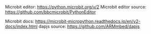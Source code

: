 Microbit editor: https://python.microbit.org/v/2
Microbit editor source: https://github.com/bbcmicrobit/PythonEditor

Microbit docs: https://microbit-micropython.readthedocs.io/en/v2-docs/index.html
dapjs source: https://github.com/ARMmbed/dapjs